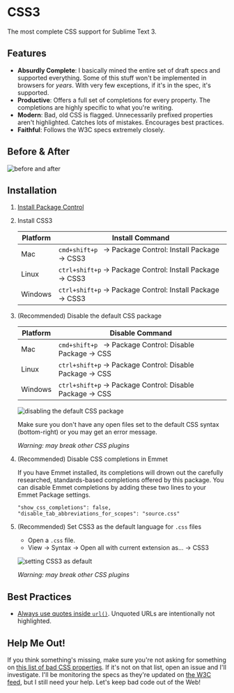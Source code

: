 CSS3
====

The most complete CSS support for Sublime Text 3.

## Features

* __Absurdly Complete__: I basically mined the entire set of draft specs
  and supported everything. Some of this stuff won't be implemented in browsers
  for *years*. With very few exceptions, if it's in the spec, it's supported.
* __Productive__: Offers a full set of completions for every property. The
  completions are highly specific to what you're writing.
* __Modern__: Bad, old CSS is flagged. Unnecessarily prefixed properties aren't
  highlighted. Catches lots of mistakes. Encourages best practices.
* __Faithful__: Follows the W3C specs extremely closely.

## Before & After

![before and after](http://i.imgur.com/JUTJPZJ.gif)

## Installation

1. [Install Package Control](https://sublime.wbond.net/installation)
2. Install CSS3

    | Platform | Install Command                                                      |
    | -------- | -------------------------------------------------------------------- |
    | Mac      | `cmd+shift+p`&nbsp;&nbsp; → Package Control: Install Package → CSS3  |
    | Linux    | `ctrl+shift+p` → Package Control: Install Package → CSS3             |
    | Windows  | `ctrl+shift+p` → Package Control: Install Package → CSS3             |

3. (Recommended) Disable the default CSS package

    | Platform | Disable Command                                                      |
    | -------- | -------------------------------------------------------------------- |
    | Mac      | `cmd+shift+p`&nbsp;&nbsp; → Package Control: Disable Package → CSS   |
    | Linux    | `ctrl+shift+p` → Package Control: Disable Package → CSS              |
    | Windows  | `ctrl+shift+p` → Package Control: Disable Package → CSS              |

    ![disabling the default CSS package](http://i.imgur.com/PVoavnb.gif)

    Make sure you don't have any open files set to the default CSS syntax (bottom-right)
    or you may get an error message.

    *Warning: may break other CSS plugins*

4. (Recommended) Disable CSS completions in Emmet

    If you have Emmet installed, its completions will drown out the
    carefully researched, standards-based completions offered by this package.
    You can disable Emmet completions by adding these two lines to your Emmet
    Package settings.

    ```
    "show_css_completions": false,
    "disable_tab_abbreviations_for_scopes": "source.css"
    ```

5. (Recommended) Set CSS3 as the default language for `.css` files
    * Open a `.css` file.
    * View → Syntax → Open all with current extension as... → CSS3

    ![setting CSS3 as default](https://github.com/y0ssar1an/CSS3/raw/develop/screenshots/set_default.gif)

    *Warning: may break other CSS plugins*

## Best Practices

* [Always use quotes inside `url()`](https://drafts.csswg.org/css-values/#urls).
  Unquoted URLs are intentionally not highlighted.

## Help Me Out!

If you think something's missing, make sure you're not asking for something
on [this list of bad CSS properties](https://gist.github.com/y0ssar1an/bb95223148e486acbe7a#file-bad_css).
If it's not on that list, open an issue and I'll investigate. I'll be monitoring
the specs as they're updated on [the W3C feed](https://www.w3.org/Style/CSS/current-work.en.html),
but I still need your help. Let's keep bad code out of the Web!

